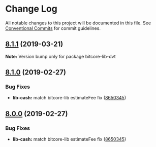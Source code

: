 # Change Log

All notable changes to this project will be documented in this file.
See [Conventional Commits](https://conventionalcommits.org) for commit guidelines.

## [8.1.1](https://github.com/bitpay/bitcore-lib/tree/cash/compare/v8.1.0...v8.1.1) (2019-03-21)

**Note:** Version bump only for package bitcore-lib-dvt

## [8.1.0](https://github.com/bitpay/bitcore-lib/tree/cash/compare/v5.0.0-beta.44...v8.1.0) (2019-02-27)

### Bug Fixes

* **lib-cash:** match bitcore-lib estimateFee fix ([8650345](https://github.com/bitpay/bitcore-lib/tree/cash/commit/8650345))

## [8.0.0](https://github.com/bitpay/bitcore-lib/tree/cash/compare/v5.0.0-beta.44...v8.0.0) (2019-02-27)

### Bug Fixes

* **lib-cash:** match bitcore-lib estimateFee fix ([8650345](https://github.com/bitpay/bitcore-lib/tree/cash/commit/8650345))
